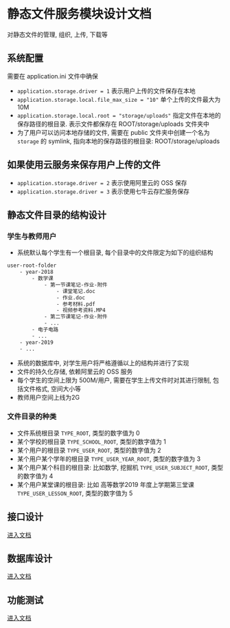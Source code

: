 # 静态文件服务模块设计文档

对静态文件的管理, 组织, 上传, 下载等

## 系统配置

需要在 application.ini 文件中确保

- `application.storage.driver = 1` 表示用户上传的文件保存在本地
- `application.storage.local.file_max_size = "10"` 单个上传的文件最大为 10M
- `application.storage.local.root = "storage/uploads"` 指定文件在本地的保存路径的根目录. 表示文件都保存在 ROOT/storage/uploads 文件夹中
- 为了用户可以访问本地存储的文件, 需要在 public 文件夹中创建一个名为 `storage` 的 symlink, 指向本地的保存路径的根目录: ROOT/storage/uploads

## 如果使用云服务来保存用户上传的文件

- `application.storage.driver = 2` 表示使用阿里云的 OSS 保存
- `application.storage.driver = 3` 表示使用七牛云存贮服务保存

## 静态文件目录的结构设计

### 学生与教师用户

- 系统默认每个学生有一个根目录, 每个目录中的文件限定为如下的组织结构

```bash
user-root-folder
    - year-2018
        - 数学课
            - 第一节课笔记-作业-附件
                - 课堂笔记.doc
                - 作业.doc
                - 参考材料.pdf
                - 视频参考资料.MP4
            - 第二节课笔记-作业-附件
            - ...
        - 电子电路
        - ...
    - year-2019
    - ...
```

- 系统的数据库中, 对学生用户将严格遵循以上的结构并进行了实现
- 文件的持久化存储, 依赖阿里云的 OSS 服务
- 每个学生的空间上限为 500M/用户, 需要在学生上传文件时对其进行限制, 包括文件格式, 空间大小等
- 教师用户空间上线为2G

### 文件目录的种类

- 文件系统根目录 `TYPE_ROOT`, 类型的数字值为 0
- 某个学校的根目录 `TYPE_SCHOOL_ROOT`, 类型的数字值为 1
- 某个用户的根目录 `TYPE_USER_ROOT`, 类型的数字值为 2
- 某个用户某个学年的根目录 `TYPE_USER_YEAR_ROOT`, 类型的数字值为 3
- 某个用户某个科目的根目录: 比如数学, 挖掘机 `TYPE_USER_SUBJECT_ROOT`, 类型的数字值为 4
- 某个用户某堂课的根目录: 比如 高等数学2019 年度上学期第三堂课 `TYPE_USER_LESSON_ROOT`, 类型的数字值为 5

## 接口设计

[进入文档](/api_contracts/)

## 数据库设计

[进入文档](/database/)

## 功能测试

[进入文档](/unit_tests/)

